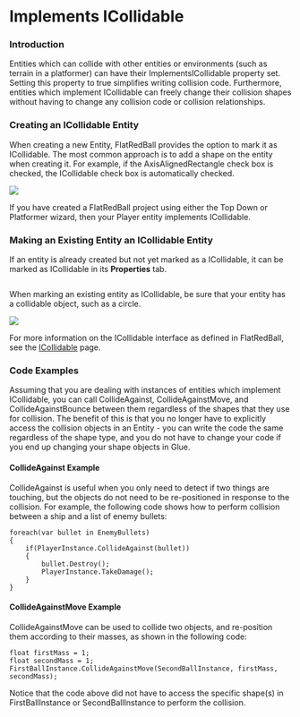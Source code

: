 # Implements ICollidable

### Introduction

Entities which can collide with other entities or environments (such as terrain in a platformer) can have their ImplementsICollidable property set. Setting this property to true simplifies writing collision code. Furthermore, entities which implement ICollidable can freely change their collision shapes without having to change any collision code or collision relationships.

### Creating an ICollidable Entity

When creating a new Entity, FlatRedBall provides the option to mark it as ICollidable. The most common approach is to add a shape on the entity when creating it. For example, if the AxisAlignedRectangle check box is checked, the ICollidable check box is automatically checked.

![](../../.gitbook/assets/2021-02-img_60390a9d377a3.png)

If you have created a FlatRedBall project using either the Top Down or Platformer wizard, then your Player entity implements ICollidable.

### Making an Existing Entity an ICollidable Entity

If an entity is already created but not yet marked as a ICollidable, it can be marked as ICollidable in its **Properties** tab.

<figure><img src="../../.gitbook/assets/migrated_media-ImplementsICollidable.png" alt=""><figcaption></figcaption></figure>

When marking an existing entity as ICollidable, be sure that your entity has a collidable object, such as a circle.

![](../../.gitbook/assets/2021-02-img_6039252b279e9.png)

For more information on the ICollidable interface as defined in FlatRedBall, see the [ICollidable](../../api/flatredball/math/geometry/icollidable.md) page.

### Code Examples

Assuming that you are dealing with instances of entities which implement ICollidable, you can call CollideAgainst, CollideAgainstMove, and CollideAgainstBounce between them regardless of the shapes that they use for collision. The benefit of this is that you no longer have to explicitly access the collision objects in an Entity - you can write the code the same regardless of the shape type, and you do not have to change your code if you end up changing your shape objects in Glue.

#### CollideAgainst Example

CollideAgainst is useful when you only need to detect if two things are touching, but the objects do not need to be re-positioned in response to the collision. For example, the following code shows how to perform collision between a ship and a list of enemy bullets:

```lang:c#
foreach(var bullet in EnemyBullets)
{
    if(PlayerInstance.CollideAgainst(bullet))
    {
        bullet.Destroy();
        PlayerInstance.TakeDamage();
    }
}
```

#### CollideAgainstMove Example

CollideAgainstMove can be used to collide two objects, and re-position them according to their masses, as shown in the following code:

```
float firstMass = 1;
float secondMass = 1;
FirstBallInstance.CollideAgainstMove(SecondBallInstance, firstMass, secondMass);
```

Notice that the code above did not have to access the specific shape(s) in FirstBallInstance or SecondBallInstance to perform the collision.
